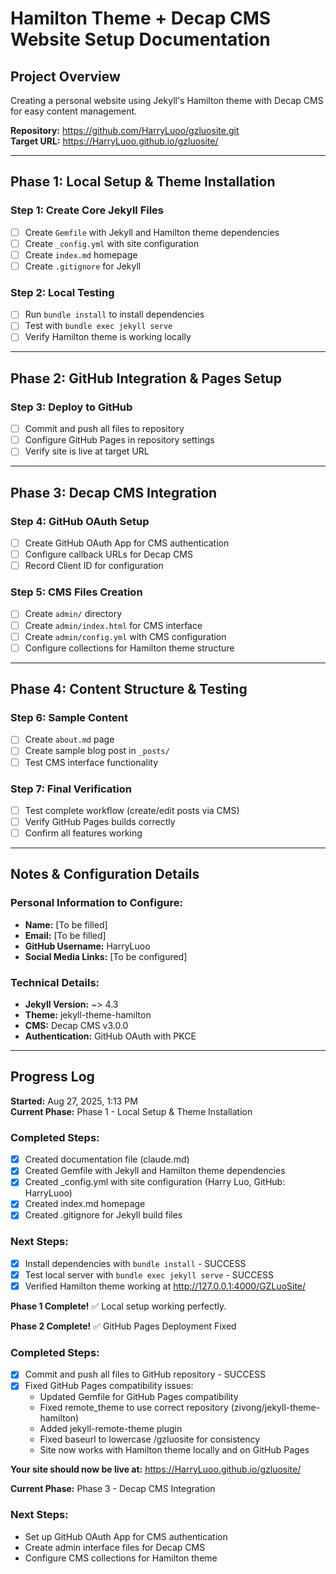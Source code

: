 # Hamilton Theme + Decap CMS Website Setup Documentation

## Project Overview
Creating a personal website using Jekyll's Hamilton theme with Decap CMS for easy content management.

**Repository:** https://github.com/HarryLuoo/gzluosite.git  
**Target URL:** https://HarryLuoo.github.io/gzluosite/

---

## Phase 1: Local Setup & Theme Installation

### Step 1: Create Core Jekyll Files
- [ ] Create `Gemfile` with Jekyll and Hamilton theme dependencies
- [ ] Create `_config.yml` with site configuration
- [ ] Create `index.md` homepage
- [ ] Create `.gitignore` for Jekyll

### Step 2: Local Testing
- [ ] Run `bundle install` to install dependencies
- [ ] Test with `bundle exec jekyll serve`
- [ ] Verify Hamilton theme is working locally

---

## Phase 2: GitHub Integration & Pages Setup

### Step 3: Deploy to GitHub
- [ ] Commit and push all files to repository
- [ ] Configure GitHub Pages in repository settings
- [ ] Verify site is live at target URL

---

## Phase 3: Decap CMS Integration

### Step 4: GitHub OAuth Setup
- [ ] Create GitHub OAuth App for CMS authentication
- [ ] Configure callback URLs for Decap CMS
- [ ] Record Client ID for configuration

### Step 5: CMS Files Creation
- [ ] Create `admin/` directory
- [ ] Create `admin/index.html` for CMS interface
- [ ] Create `admin/config.yml` with CMS configuration
- [ ] Configure collections for Hamilton theme structure

---

## Phase 4: Content Structure & Testing

### Step 6: Sample Content
- [ ] Create `about.md` page
- [ ] Create sample blog post in `_posts/`
- [ ] Test CMS interface functionality

### Step 7: Final Verification
- [ ] Test complete workflow (create/edit posts via CMS)
- [ ] Verify GitHub Pages builds correctly
- [ ] Confirm all features working

---

## Notes & Configuration Details

### Personal Information to Configure:
- **Name:** [To be filled]
- **Email:** [To be filled]
- **GitHub Username:** HarryLuoo
- **Social Media Links:** [To be configured]

### Technical Details:
- **Jekyll Version:** ~> 4.3
- **Theme:** jekyll-theme-hamilton
- **CMS:** Decap CMS v3.0.0
- **Authentication:** GitHub OAuth with PKCE

---

## Progress Log

**Started:** Aug 27, 2025, 1:13 PM  
**Current Phase:** Phase 1 - Local Setup & Theme Installation

### Completed Steps:
- [x] Created documentation file (claude.md)
- [x] Created Gemfile with Jekyll and Hamilton theme dependencies
- [x] Created _config.yml with site configuration (Harry Luo, GitHub: HarryLuoo)
- [x] Created index.md homepage
- [x] Created .gitignore for Jekyll build files

### Next Steps:
- [x] Install dependencies with `bundle install` - SUCCESS
- [x] Test local server with `bundle exec jekyll serve` - SUCCESS
- [x] Verified Hamilton theme working at http://127.0.0.1:4000/GZLuoSite/

**Phase 1 Complete!** ✅ Local setup working perfectly.

**Phase 2 Complete!** ✅ GitHub Pages Deployment Fixed

### Completed Steps:
- [x] Commit and push all files to GitHub repository - SUCCESS
- [x] Fixed GitHub Pages compatibility issues:
  - Updated Gemfile for GitHub Pages compatibility
  - Fixed remote_theme to use correct repository (zivong/jekyll-theme-hamilton)
  - Added jekyll-remote-theme plugin
  - Fixed baseurl to lowercase /gzluosite for consistency
  - Site now works with Hamilton theme locally and on GitHub Pages

**Your site should now be live at:** https://HarryLuoo.github.io/gzluosite/

**Current Phase:** Phase 3 - Decap CMS Integration

### Next Steps:
- Set up GitHub OAuth App for CMS authentication
- Create admin interface files for Decap CMS
- Configure CMS collections for Hamilton theme
